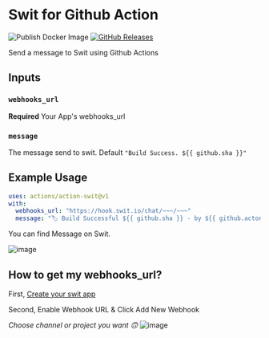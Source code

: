 # Swit for Github Action

![Publish Docker Image](https://github.com/roharon/action-swit/workflows/Publish%20Docker%20Image/badge.svg?branch=v1)
[![GitHub Releases](https://img.shields.io/github/release/roharon/action-swit.svg)](https://github.com/roharon/action-swit/releases)

Send a message to Swit using Github Actions

## Inputs

### `webhooks_url`

**Required** Your App's webhooks_url


### `message`

The message send to swit. Default 
`"Build Success. ${{ github.sha }}"`



## Example Usage

```yml
uses: actions/action-swit@v1
with:
  webhooks_url: "https://hook.swit.io/chat/~~~/~~~"
  message: "🏷 Build Successful ${{ github.sha }} - by ${{ github.actor }}"
```

You can find Message on Swit.

![image](https://user-images.githubusercontent.com/4939738/85041145-8289d980-b1c4-11ea-94fb-36f89cbef31a.png)



## How to get my webhooks_url?

First, [Create your swit app](https://developers.swit.io/apps)

Second, Enable Webhook URL & Click Add New Webhook

*Choose channel or project you want 🙃*
![image](https://user-images.githubusercontent.com/4939738/84921445-72f48d00-b0ff-11ea-9d59-e8b5169e7d74.png)
